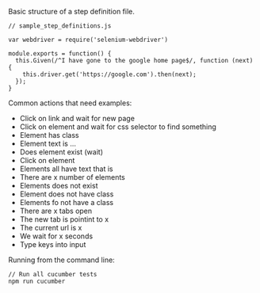 Basic structure of a step definition file.

```
// sample_step_definitions.js

var webdriver = require('selenium-webdriver')

module.exports = function() {
  this.Given(/^I have gone to the google home page$/, function (next) {
    this.driver.get('https://google.com').then(next);
  });
}
```

Common actions that need examples:

- Click on link and wait for new page
- Click on element and wait for css selector to find something
- Element has class
- Element text is ...
- Does element exist (wait)
- Click on element
- Elements all have text that is
- There are x number of elements
- Elements does not exist
- Element does not have class
- Elements fo not have a class
- There are x tabs open
- The new tab is pointint to x
- The current url is x
- We wait for x seconds
- Type keys into input

Running from the command line:
```
// Run all cucumber tests
npm run cucumber
```
